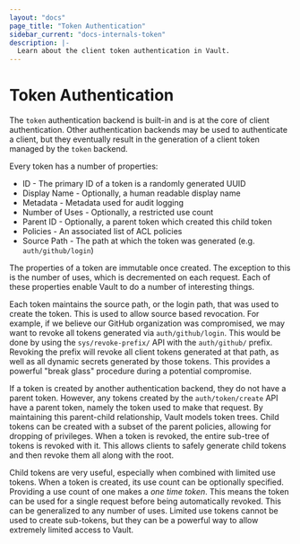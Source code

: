 ```yaml
---
layout: "docs"
page_title: "Token Authentication"
sidebar_current: "docs-internals-token"
description: |-
  Learn about the client token authentication in Vault.
---
```


# Token Authentication

The `token` authentication backend is built-in and is at the core of
client authentication. Other authentication backends may be used to
authenticate a client, but they eventually result in the generation of a client
token managed by the `token` backend.

Every token has a number of properties:

* ID - The primary ID of a token is a randomly generated UUID
* Display Name - Optionally, a human readable display name
* Metadata - Metadata used for audit logging
* Number of Uses - Optionally, a restricted use count
* Parent ID - Optionally, a parent token which created this child token
* Policies - An associated list of ACL policies
* Source Path - The path at which the token was generated (e.g. `auth/github/login`)

The properties of a token are immutable once created. The exception to this
is the number of uses, which is decremented on each request. Each of these
properties enable Vault to do a number of interesting things.

Each token maintains the source path, or the login path, that was used
to create the token. This is used to allow source based revocation. For example,
if we believe our GitHub organization was compromised, we may want to revoke
all tokens generated via `auth/github/login`. This would be done by using the
`sys/revoke-prefix/` API with the `auth/github/` prefix. Revoking the
prefix will revoke all client tokens generated at that path, as well as all
dynamic secrets generated by those tokens. This provides a powerful "break glass"
procedure during a potential compromise.

If a token is created by another authentication backend, they do not have
a parent token. However, any tokens created by the `auth/token/create` API
have a parent token, namely the token used to make that request. By maintaining
this parent-child relationship, Vault models token trees. Child tokens can
be created with a subset of the parent policies, allowing for dropping of
privileges. When a token is revoked, the entire sub-tree of tokens is revoked
with it. This allows clients to safely generate child tokens and then revoke
them all along with the root.

Child tokens are very useful, especially when combined with limited use tokens.
When a token is created, its use count can be optionally specified. Providing
a use count of one makes a _one time token_. This means the token can be used
for a single request before being automatically revoked. This can be generalized
to any number of uses. Limited use tokens cannot be used to create sub-tokens,
but they can be a powerful way to allow extremely limited access to Vault.
